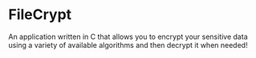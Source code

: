 # FileCrypt
An application written in C that allows you to encrypt your sensitive data using a variety of available algorithms and then decrypt it when needed!
